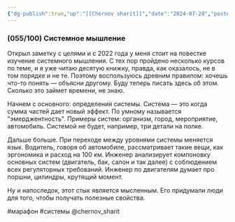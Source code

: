```yaml
---
{"dg-publish":true,"up":"[[Chernov sharit]]","date":"2024-07-28","posted":"https://t.me/chernov_sharit/594","modified_at":"2024-09-10T22:55:16+03:00","published_at":"2024-07-28T19:05:00+03:00","dg-path":"/chernov_sharit/2024-07-28 системное мышление.md","permalink":"/chernov-sharit/2024-07-28-sistemnoe-myshlenie/","dgPassFrontmatter":true}
---
```



### (055/100) Системное мышление

Открыл заметку с целями и с 2022 года у меня стоит на повестке изучение системного мышления. С тех пор пройдено несколько курсов по теме, и я уже читаю десятую книжку, правда, как оказалось, не в том порядке и не те. Поэтому воспользуюсь древним правилом: хочешь что-то понять — объясни другому. Буду теперь писать здесь об этом. Сколько это займет времени, не знаю.

Начнем с основного: определения системы. Система — это когда сумма частей дает новый эффект. По умному называется "эмерджентность". Примеры систем: организм, город, мероприятие, автомобиль. Системой не будет, например, три детали на полке.

Дальше больше. При переходе между уровнями системы меняется язык. Водитель, говоря об автомобиле, рассматривает такие вещи, как эргономика и расход на 100 км. Инженер анализирует компоновку основных систем (двигатель, бак, салон и так далее) с соблюдением всех регуляторных требований. Инженер по двигателям думает про поршни, цилиндры, крутящий момент.

Ну и напоследок, этот стык является мысленным. Его придумали люди для того, чтобы получать полезные свойства.

#марафон #системы @chernov_sharit
